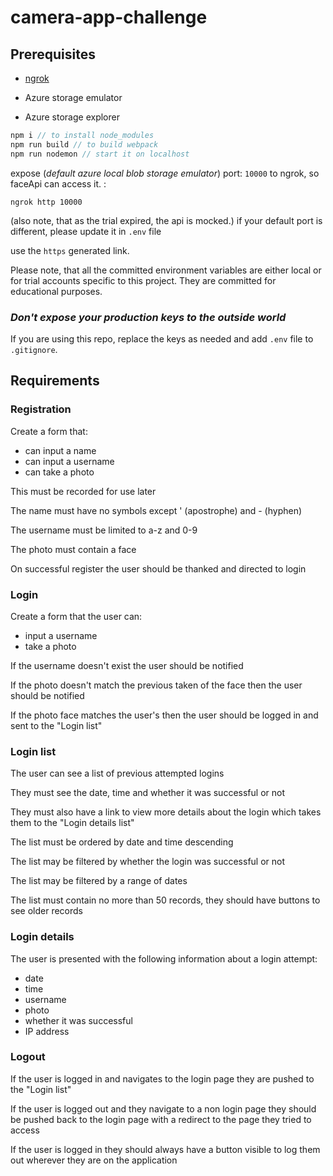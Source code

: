 # camera-app-challenge

## Prerequisites

- [ngrok](https://ngrok.com/)

- Azure storage emulator

- Azure storage explorer

``` javascript
npm i // to install node_modules
npm run build // to build webpack
npm run nodemon // start it on localhost
```

expose (*default azure local blob storage emulator*) port: `10000`  to ngrok, so faceApi can access it. :

``` shell
ngrok http 10000
```
(also note, that as the trial expired, the api is mocked.)
if your default port is different, please update it in `.env` file

use the `https` generated link.

Please note, that all the committed environment variables are either local or for trial accounts specific to this project. They are committed for educational purposes.

### *Don't expose your production keys to the outside world*

If you are using this repo, replace the keys as needed and add `.env` file to `.gitignore`.

## Requirements

### Registration

Create a form that:
* can input a name
* can input a username
* can take a photo

This must be recorded for use later

The name must have no symbols except ' (apostrophe) and - (hyphen)

The username must be limited to a-z and 0-9

The photo must contain a face

On successful register the user should be thanked and directed to login

### Login

Create a form that the user can:
* input a username
* take a photo

If the username doesn't exist the user should be notified

If the photo doesn't match the previous taken of the face then the user should be notified

If the photo face matches the user's then the user should be logged in and sent to the "Login list"

### Login list

The user can see a list of previous attempted logins

They must see the date, time and whether it was successful or not

They must also have a link to view more details about the login which takes them to the "Login details list"

The list must be ordered by date and time descending

The list may be filtered by whether the login was successful or not

The list may be filtered by a range of dates

The list must contain no more than 50 records, they should have buttons to see older records

### Login details

The user is presented with the following information about a login attempt:
* date
* time
* username
* photo
* whether it was successful
* IP address

### Logout

If the user is logged in and navigates to the login page they are pushed to the "Login list"

If the user is logged out and they navigate to a non login page they should be pushed back to the login page with a redirect to the page they tried to access

If the user is logged in they should always have a button visible to log them out wherever they are on the application
